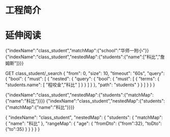 # 工程简介



# 延伸阅读


{"indexName":"class_student","matchMap":{"school":"华师一附小"}}
{"indexName":"class_student","nestedMap":{"students":{"name":["科比","詹姆斯"]}}}

GET class_student/_search
{
  "from": 0,
  "size": 10,
  "timeout": "60s",
  "query": {
    "bool": {
      "must": [
        {
          "nested": {
            "query": {
              "bool": {
                "must": [
                  {
                    "terms": {
                      "students.name": [
                        "程咬金","科比"
                      ]
                    }
                  }
                ]
              }
            },
            "path": "students"
          }
        }
      ]
    }
  }
}


{"indexName":"class_student","nestedMap":{"students":{"matchMap":{"name":"科比"}}}} 
{"indexName":"class_student","nestedMap":{"students":{"matchMap":{"name":"科比"}}}} 

{ "indexName": "class_student", "nestedMap": { "students": { "matchMap": { "name": "科比" }, "rangeMap": { "age": { "fromDto": {"from":32}, "toDto": {"to":35} } } } } }
